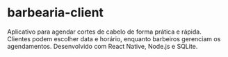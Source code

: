 # barbearia-client
Aplicativo para agendar cortes de cabelo de forma prática e rápida. Clientes podem escolher data e horário, enquanto barbeiros gerenciam os agendamentos. Desenvolvido com React Native, Node.js e SQLite.
